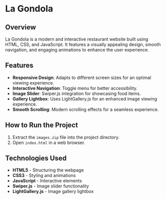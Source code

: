 # La Gondola

## Overview
La Gondola is a modern and interactive restaurant website built using HTML, CSS, and JavaScript. It features a visually appealing design, smooth navigation, and engaging animations to enhance the user experience.

## Features
- **Responsive Design**: Adapts to different screen sizes for an optimal viewing experience.
- **Interactive Navigation**: Toggle menu for better accessibility.
- **Image Slider**: Swiper.js integration for showcasing food items.
- **Gallery Lightbox**: Uses LightGallery.js for an enhanced image viewing experience.
- **Smooth Scrolling**: Modern scrolling effects for a seamless experience.

## How to Run the Project
1. Extract the `images.zip` file into the project directory.
2. Open `index.html` in a web browser.

## Technologies Used
- **HTML5** - Structuring the webpage
- **CSS3** - Styling and animations
- **JavaScript** - Interactive elements
- **Swiper.js** - Image slider functionality
- **LightGallery.js** - Image gallery lightbox
